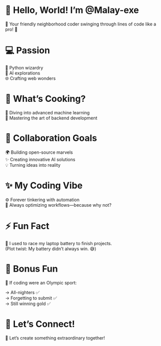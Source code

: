 # 🎉 Hello, World! I’m @Malay-exe
🌟 Your friendly neighborhood coder swinging through lines of code like a pro! 🌟

# 💻 Passion
🐍 Python wizardry<br/>
🤖 AI explorations<br/>
🌐 Crafting web wonders<br/>

# 🚀 What’s Cooking?
🍴 Diving into advanced machine learning<br/>
🔧 Mastering the art of backend development

# 🤝 Collaboration Goals
🌍 Building open-source marvels<br/>
✨ Creating innovative AI solutions<br/>
💡 Turning ideas into reality<br/>

# ✨ My Coding Vibe
⚙️ Forever tinkering with automation<br/>
🔄 Always optimizing workflows—because why not?

# ⚡ Fun Fact
🔋 I used to race my laptop battery to finish projects.<br/>
(Plot twist: My battery didn’t always win. 😅)

# 🥇 Bonus Fun
🏅 If coding were an Olympic sport:

-> All-nighters ✅<br/>
-> Forgetting to submit ✅<br/>
-> Still winning gold ✅<br/>
# 🌟 Let’s Connect!
🎨 Let’s create something extraordinary together!
